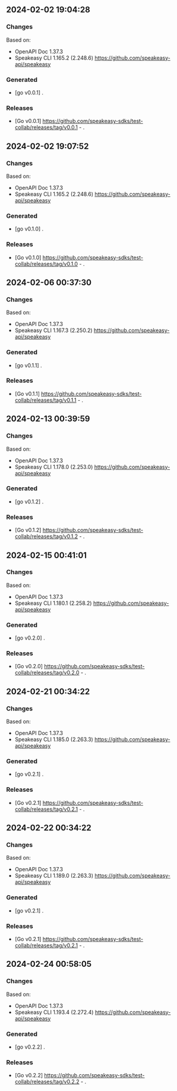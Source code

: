 

## 2024-02-02 19:04:28
### Changes
Based on:
- OpenAPI Doc 1.37.3 
- Speakeasy CLI 1.165.2 (2.248.6) https://github.com/speakeasy-api/speakeasy
### Generated
- [go v0.0.1] .
### Releases
- [Go v0.0.1] https://github.com/speakeasy-sdks/test-collab/releases/tag/v0.0.1 - .

## 2024-02-02 19:07:52
### Changes
Based on:
- OpenAPI Doc 1.37.3 
- Speakeasy CLI 1.165.2 (2.248.6) https://github.com/speakeasy-api/speakeasy
### Generated
- [go v0.1.0] .
### Releases
- [Go v0.1.0] https://github.com/speakeasy-sdks/test-collab/releases/tag/v0.1.0 - .

## 2024-02-06 00:37:30
### Changes
Based on:
- OpenAPI Doc 1.37.3 
- Speakeasy CLI 1.167.3 (2.250.2) https://github.com/speakeasy-api/speakeasy
### Generated
- [go v0.1.1] .
### Releases
- [Go v0.1.1] https://github.com/speakeasy-sdks/test-collab/releases/tag/v0.1.1 - .

## 2024-02-13 00:39:59
### Changes
Based on:
- OpenAPI Doc 1.37.3 
- Speakeasy CLI 1.178.0 (2.253.0) https://github.com/speakeasy-api/speakeasy
### Generated
- [go v0.1.2] .
### Releases
- [Go v0.1.2] https://github.com/speakeasy-sdks/test-collab/releases/tag/v0.1.2 - .

## 2024-02-15 00:41:01
### Changes
Based on:
- OpenAPI Doc 1.37.3 
- Speakeasy CLI 1.180.1 (2.258.2) https://github.com/speakeasy-api/speakeasy
### Generated
- [go v0.2.0] .
### Releases
- [Go v0.2.0] https://github.com/speakeasy-sdks/test-collab/releases/tag/v0.2.0 - .

## 2024-02-21 00:34:22
### Changes
Based on:
- OpenAPI Doc 1.37.3 
- Speakeasy CLI 1.185.0 (2.263.3) https://github.com/speakeasy-api/speakeasy
### Generated
- [go v0.2.1] .
### Releases
- [Go v0.2.1] https://github.com/speakeasy-sdks/test-collab/releases/tag/v0.2.1 - .

## 2024-02-22 00:34:22
### Changes
Based on:
- OpenAPI Doc 1.37.3 
- Speakeasy CLI 1.189.0 (2.263.3) https://github.com/speakeasy-api/speakeasy
### Generated
- [go v0.2.1] .
### Releases
- [Go v0.2.1] https://github.com/speakeasy-sdks/test-collab/releases/tag/v0.2.1 - .

## 2024-02-24 00:58:05
### Changes
Based on:
- OpenAPI Doc 1.37.3 
- Speakeasy CLI 1.193.4 (2.272.4) https://github.com/speakeasy-api/speakeasy
### Generated
- [go v0.2.2] .
### Releases
- [Go v0.2.2] https://github.com/speakeasy-sdks/test-collab/releases/tag/v0.2.2 - .